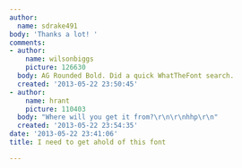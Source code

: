 ```yaml
---
author:
  name: sdrake491
body: 'Thanks a lot! '
comments:
- author:
    name: wilsonbiggs
    picture: 126630
  body: AG Rounded Bold. Did a quick WhatTheFont search.
  created: '2013-05-22 23:50:45'
- author:
    name: hrant
    picture: 110403
  body: "Where will you get it from?\r\n\r\nhhp\r\n"
  created: '2013-05-22 23:54:35'
date: '2013-05-22 23:41:06'
title: I need to get ahold of this font

---
```

